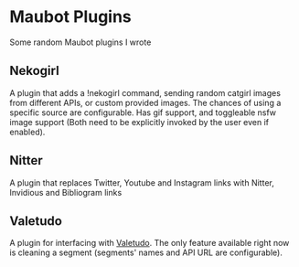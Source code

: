 # Maubot Plugins

Some random Maubot plugins I wrote

## Nekogirl

A plugin that adds a !nekogirl command, sending random catgirl images
from different APIs, or custom provided images. The chances of using a
specific source are configurable. Has gif support, and toggleable nsfw
image support (Both need to be explicitly invoked by the user even if
enabled).

## Nitter

A plugin that replaces Twitter, Youtube and Instagram links with Nitter,
Invidious and Bibliogram links

## Valetudo

A plugin for interfacing with [Valetudo](https://valetudo.cloud). The
only feature available right now is cleaning a segment (segments' names
and API URL are configurable).

